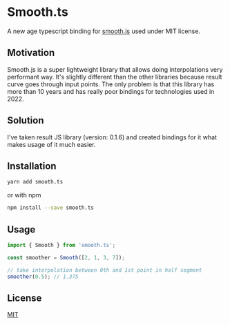 # Smooth.ts

A new age typescript binding for [smooth.js](https://github.com/osuushi/Smooth.js/) used under MIT license.


## Motivation

Smooth.js is a super lightweight library that allows doing interpolations very performant way. It's slightly different than the other libraries because result curve goes through input points. The only problem is that this library has more than 10 years and has really poor bindings for technologies used in 2022.

## Solution

I've taken result JS library (version: 0.1.6) and created bindings for it what makes usage of it much easier.

## Installation

```bash
yarn add smooth.ts
```

or with npm

```bash
npm install --save smooth.ts
```


## Usage

```ts
import { Smooth } from 'smooth.ts';

const smoother = Smooth([2, 1, 3, 7]);

// take interpolation between 0th and 1st point in half segment
smoother(0.5); // 1.375
```

## License

[MIT](https://choosealicense.com/licenses/mit/)